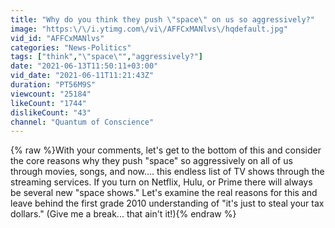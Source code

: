 ```yaml
---
title: "Why do you think they push \"space\" on us so aggressively?"
image: "https:\/\/i.ytimg.com\/vi\/AFFCxMANlvs\/hqdefault.jpg"
vid_id: "AFFCxMANlvs"
categories: "News-Politics"
tags: ["think","\"space\"","aggressively?"]
date: "2021-06-13T11:50:11+03:00"
vid_date: "2021-06-11T11:21:43Z"
duration: "PT56M9S"
viewcount: "25184"
likeCount: "1744"
dislikeCount: "43"
channel: "Quantum of Conscience"
---
```

{% raw %}With your comments, let's get to the bottom of this and consider the core reasons why they push &quot;space&quot; so aggressively on all of us through movies, songs, and now.... this endless list of TV shows through the streaming services. If you turn on Netflix, Hulu, or Prime there will always be several new &quot;space shows.&quot; Let's examine the real reasons for this and leave behind the first grade 2010 understanding of &quot;it's just to steal your tax dollars.&quot; (Give me a break... that ain't it!){% endraw %}
